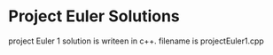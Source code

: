 # Project Euler Solutions

<p>project Euler 1 solution is writeen in c++. filename is projectEuler1.cpp</p>